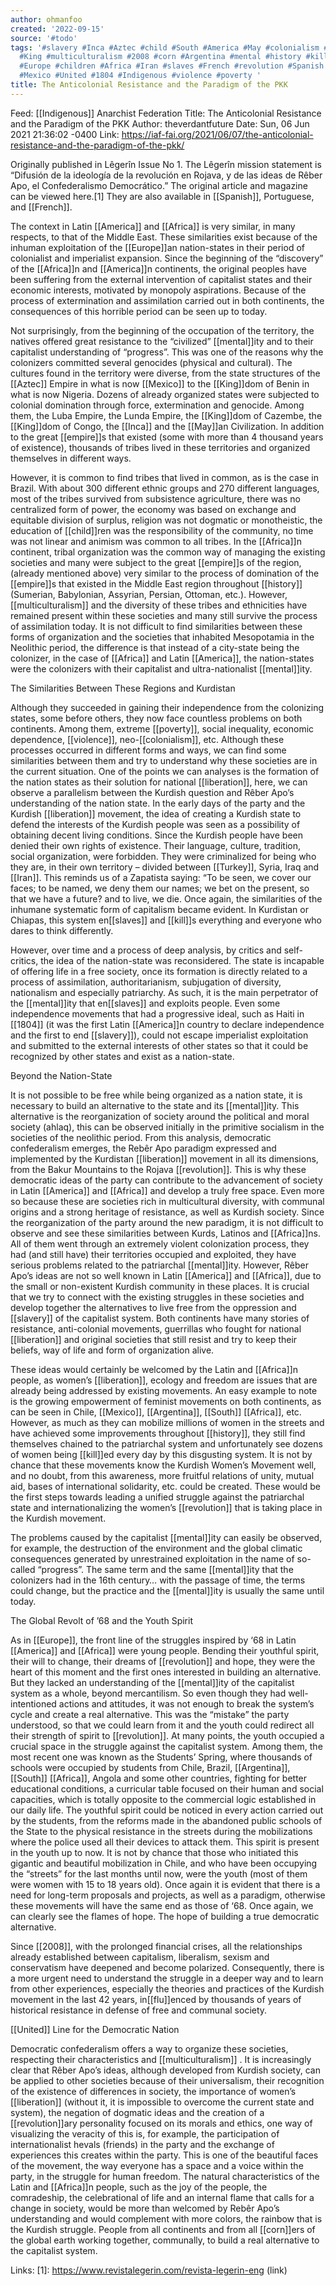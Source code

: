 ```yaml
---
author: ohmanfoo
created: '2022-09-15'
source: '#todo'
tags: '#slavery #Inca #Aztec #child #South #America #May #colonialism #empire #American
  #King #multiculturalism #2008 #corn #Argentina #mental #history #kill #liberation
  #Europe #children #Africa #Iran #slaves #French #revolution #Spanish #Turkey #flu
  #Mexico #United #1804 #Indigenous #violence #poverty '
title: The Anticolonial Resistance and the Paradigm of the PKK
---
```


Feed: [[Indigenous]] Anarchist Federation
Title: The Anticolonial Resistance and the Paradigm of the PKK
Author: theverdantfuture
Date: Sun, 06 Jun 2021 21:36:02 -0400
Link: https://iaf-fai.org/2021/06/07/the-anticolonial-resistance-and-the-paradigm-of-the-pkk/
 
Originally published in Lêgerîn Issue No 1. The Lêgerîn mission statement is 
“Difusión de la ideología de la revolución en Rojava, y de las ideas de Rêber 
Apo, el Confederalismo Democrático.” The original article and magazine can be 
viewed here.[1] They are also available in [[Spanish]], Portuguese, and [[French]].
 
The context in Latin [[America]] and [[Africa]] is very similar, in many respects, to 
that of the Middle East. These similarities exist because of the inhuman 
exploitation of the [[Europe]]an nation-states in their period of colonialist and 
imperialist expansion. Since the beginning of the “discovery” of the [[Africa]]n and
[[America]]n continents, the original peoples have been suffering from the external 
intervention of capitalist states and their economic interests, motivated by 
monopoly aspirations. Because of the process of extermination and assimilation 
carried out in both continents, the consequences of this horrible period can be 
seen up to today.
 
Not surprisingly, from the beginning of the occupation of the territory, the 
natives offered great resistance to the “civilized” [[mental]]ity and to their 
capitalist understanding of “progress”. This was one of the reasons why the 
colonizers committed several genocides (physical and cultural). The cultures 
found in the territory were diverse, from the state structures of the [[Aztec]] 
Empire in what is now [[Mexico]] to the [[King]]dom of Benin in what is now Nigeria. 
Dozens of already organized states were subjected to colonial domination through
force, extermination and genocide. Among them, the Luba Empire, the Lunda 
Empire, the [[King]]dom of Cazembe, the [[King]]dom of Congo, the [[Inca]] and the [[May]]an
Civilization. In addition to the great [[empire]]s that existed (some with more than
4 thousand years of existence), thousands of tribes lived in these territories 
and organized themselves in different ways.
 
However, it is common to find tribes that lived in common, as is the case in 
Brazil. With about 300 different ethnic groups and 270 different languages, most
of the tribes survived from subsistence agriculture, there was no centralized 
form of power, the economy was based on exchange and equitable division of 
surplus, religion was not dogmatic or monotheistic, the education of [[child]]ren 
was the responsibility of the community, no time was not linear and animism was 
common to all tribes. In the [[Africa]]n continent, tribal organization was the 
common way of managing the
existing societies and many were subject to the great [[empire]]s of the region, 
(already mentioned
above) very similar to the process of domination of the [[empire]]s that existed in 
the Middle East region throughout [[history]] (Sumerian, Babylonian, Assyrian, 
Persian, Ottoman, etc.). However, [[multiculturalism]] and the diversity of these 
tribes and ethnicities have remained present within these societies and many 
still survive the process of assimilation today. It is not difficult to find 
similarities between these forms of organization and the societies that 
inhabited Mesopotamia in the Neolithic period, the difference is that instead of
a city-state being the colonizer, in the case of [[Africa]] and Latin [[America]], the 
nation-states were the colonizers with their capitalist and ultra-nationalist 
[[mental]]ity.
 
The Similarities Between These
Regions and Kurdistan
 
Although they succeeded in gaining their independence from the colonizing 
states, some before others, they now face countless problems on both continents.
Among them, extreme [[poverty]], social inequality, economic dependence, [[violence]], 
neo-[[colonialism]], etc. Although these processes occurred in different forms and 
ways, we can find some similarities between them and try to understand why these
societies are in the current situation. One of the points we can analyses is the
formation of the nation states as their solution for national [[liberation]], here, 
we can observe a parallelism between the Kurdish question and Rêber Apo’s 
understanding of the nation state. In the early days of the party and the 
Kurdish [[liberation]] movement, the idea of creating a Kurdish state to defend the 
interests of the Kurdish people was seen as a possibility of obtaining decent 
living conditions. Since the Kurdish people have been denied their own rights of
existence. Their language, culture, tradition, social organization, were 
forbidden. They were criminalized for being who they are, in their own territory
– divided between [[Turkey]], Syria, Iraq and [[Iran]]. This reminds us of a Zapatista 
saying: “To be seen, we cover our faces; to be named, we deny them our names; we
bet on the present, so that we have a future? and to live, we die. Once again, 
the similarities of the inhumane systematic form of capitalism became evident. 
In Kurdistan or Chiapas, this system en[[slaves]] and [[kill]]s everything and everyone 
who dares to think differently.
 
However, over time and a process of deep analysis, by critics and self-critics, 
the idea of the nation-state was
reconsidered. The state is incapable of offering life in a free society, once 
its formation is directly related to a process
of assimilation, authoritarianism, subjugation of diversity, nationalism and 
especially patriarchy. As such, it is the main perpetrator of the [[mental]]ity that
en[[slaves]] and exploits people. Even some independence movements that had a 
progressive ideal, such as Haiti in [[1804]] (it was the first Latin [[America]]n 
country to declare independence and the first to end [[slavery]]), could not escape 
imperialist exploitation and submitted to the external interests of other states
so that it could be recognized by other states and exist as a nation-state.
 
Beyond the Nation-State
 
It is not possible to be free while being organized as a nation state, it is 
necessary to build an alternative to the state and its [[mental]]ity. This 
alternative is the reorganization of society around the political and moral 
society (ahlaq), this can be observed initially in the primitive socialism in 
the societies of the neolithic period. From this analysis, democratic 
confederalism emerges, the Rebêr Apo paradigm expressed and implemented by the 
Kurdistan [[liberation]] movement in all its dimensions, from the Bakur Mountains to
the Rojava [[revolution]]. This is why these democratic ideas of the party can 
contribute to the advancement of society in Latin [[America]] and [[Africa]] and develop
a truly free space. Even more so because these are societies rich in 
multicultural diversity, with communal origins and a strong heritage of 
resistance, as well as Kurdish society. Since the reorganization of the party 
around the new paradigm, it is not difficult to observe and see these 
similarities between Kurds, Latinos and [[Africa]]ns. All of them went through an 
extremely violent colonization process, they had (and still have) their 
territories occupied and exploited, they have serious problems related to the 
patriarchal [[mental]]ity. However, Rêber Apo’s ideas are not so well known in Latin
[[America]] and [[Africa]], due to the small or non-existent Kurdish community in these 
places. It is crucial that we try to connect with the existing struggles in 
these societies and develop together the alternatives to live free from the 
oppression and [[slavery]] of the capitalist system. Both continents have many 
stories of resistance, anti-colonial movements, guerrillas who fought for 
national [[liberation]] and original societies that still resist and try to keep 
their beliefs, way of life and form of organization alive.
 
These ideas would certainly be welcomed by the Latin and [[Africa]]n people, as 
women’s [[liberation]], ecology and freedom are issues that are already being 
addressed by existing movements. An easy example to note is the growing 
empowerment of feminist movements on both continents, as can be seen in Chile, 
[[Mexico]], [[Argentina]], [[South]] [[Africa]], etc. However, as much as they can mobilize 
millions of women in the streets and have achieved some improvements throughout 
[[history]], they still find themselves chained to the patriarchal system and 
unfortunately see dozens of women being [[kill]]ed every day by this disgusting 
system. It is not by chance that these movements know the Kurdish Women’s 
Movement well, and no doubt, from this awareness, more fruitful relations of 
unity, mutual aid, bases of international solidarity, etc. could be created. 
These would be the first steps towards leading a unified struggle against the 
patriarchal state and internationalizing the women’s [[revolution]] that is taking 
place in the Kurdish movement.
 
The problems caused by the capitalist [[mental]]ity can easily be observed, for 
example, the destruction of the environment and the global climatic consequences
generated by unrestrained exploitation in the name of so-called “progress”. The 
same term and the same [[mental]]ity that the colonizers had in the 16th century… 
with the passage of time, the terms could change, but the practice and the 
[[mental]]ity is usually the same until today.
 
The Global Revolt of ’68 and the Youth Spirit
 
As in [[Europe]], the front line of the struggles inspired by ‘68 in Latin [[America]] 
and [[Africa]] were young people. Bending their youthful spirit, their will to 
change, their dreams of [[revolution]] and hope, they were the heart of this moment 
and the first ones interested in building an alternative. But they lacked an 
understanding of the [[mental]]ity of the capitalist system as a whole, beyond 
mercantilism. So even though they had well-intentioned actions and attitudes, it
was not enough to break the system’s cycle and create a real alternative. This 
was the “mistake” the party understood, so that we could learn from it and the 
youth could redirect all their strength of spirit to [[revolution]]. At many points,
the youth occupied a crucial space in the struggle against the capitalist 
system. Among them, the most recent one was known as the Students’ Spring, where
thousands of schools were occupied by students from Chile, Brazil, [[Argentina]], 
[[South]] [[Africa]], Angola and some other countries, fighting for better educational 
conditions, a curricular table focused on their human and social capacities, 
which is totally opposite to the commercial logic established in our daily life.
The youthful spirit could be noticed in every action carried out by the 
students, from the reforms made in the abandoned public schools of the State to 
the physical resistance in the streets during the mobilizations where the police
used all their devices to attack them. This spirit is present in the youth up to
now. It is not by chance that those who initiated this gigantic and beautiful 
mobilization in Chile, and who have been occupying the “streets” for the last 
months until now, were the youth (most of them were women with 15 to 18 years 
old). Once again it is evident that there is a need for long-term proposals and 
projects, as well as a paradigm, otherwise these movements will have the same 
end as those of ‘68. Once again, we can clearly see the flames of hope. The hope
of building a true democratic alternative.
 
Since [[2008]], with the prolonged financial crises, all the relationships already 
established between capitalism, liberalism, sexism and conservatism have 
deepened and become polarized. Consequently, there is a more urgent need to 
understand the struggle in a deeper way and to learn from other experiences, 
especially the theories and practices of the Kurdish movement in the last 42 
years, in[[flu]]enced by thousands of years of historical resistance in defense of 
free and communal society.
 
[[United]] Line for the Democratic Nation
 
Democratic confederalism offers a way to organize these societies, respecting 
their characteristics and
[[multiculturalism]] . It is increasingly clear that Rêber Apo’s ideas, although 
developed from Kurdish society, can be applied to other societies because of 
their universalism, their recognition of the existence of differences in 
society, the importance of women’s [[liberation]] (without it, it is impossible to 
overcome the current state and system), the negation of dogmatic ideas and the 
creation of a [[revolution]]ary personality focused on its morals and ethics, one 
way of visualizing the veracity of this is, for example, the participation of 
internationalist hevals (friends) in the party and the exchange of experiences 
this creates within the party. This is one of the beautiful faces of the 
movement, the way everyone has a space and a voice within the party, in the 
struggle for human freedom. The natural characteristics of the Latin and [[Africa]]n
people, such as the joy of the people, the comradeship, the celebrational of 
life and an internal flame that calls for a change in society, would be more 
than welcomed by Rebêr Apo’s understanding and would complement with more 
colors, the rainbow that is the Kurdish struggle. People from all continents and
from all [[corn]]ers of the global earth working together, communally, to build a 
real alternative to the capitalist system.
 
Links: 
[1]: https://www.revistalegerin.com/revista-legerin-eng (link)